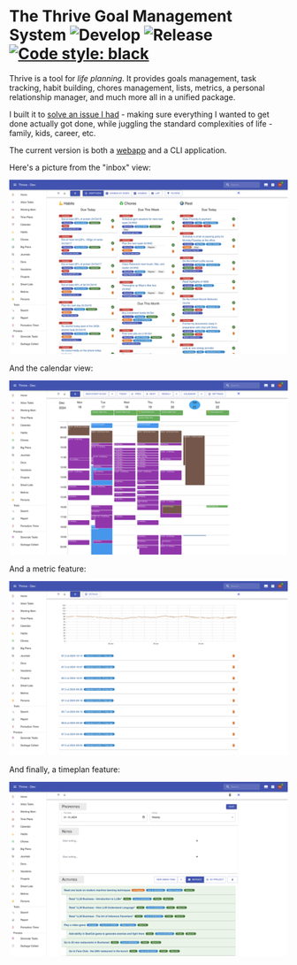 # The Thrive Goal Management System ![Develop](https://github.com/horia141/jupiter/workflows/Develop/badge.svg) ![Release](https://github.com/horia141/jupiter/workflows/Release/badge.svg) [![Code style: black](https://img.shields.io/badge/code%20style-black-000000.svg)](https://github.com/psf/black)

Thrive is a tool for _life planning_. It provides goals management, task tracking,
habit building, chores management, lists, metrics, a personal relationship manager, and
much more all in a unified package.

I built it to [solve an issue I had](http://www.paulgraham.com/organic.html) - making sure everything
I wanted to get done actually got done, while juggling the standard complexities of life - family, kids, career, etc.

The current version is both a [webapp](https://get-thriving.com) and a CLI application.


Here's a picture from the "inbox" view:

![Inbox Tasks](assets/showcase-inbox-tasks.png)

And the calendar view:

![Calendars](assets/showcase-calendar.png)

And a metric feature:

![Metrics](assets/showcase-metrics.png)

And finally, a timeplan feature:

![Time Plans](assets/showcase-timeplan.png)
